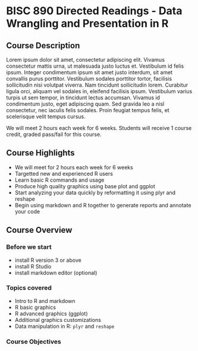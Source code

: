 # BISC 890 Directed Readings - Data Wrangling and Presentation in R

## Course Description
Lorem ipsum dolor sit amet, consectetur adipiscing elit. Vivamus consectetur mattis urna, ut malesuada justo luctus et. Vestibulum id felis ipsum. Integer condimentum ipsum sit amet justo interdum, sit amet convallis purus porttitor. Vestibulum sodales porttitor tortor, facilisis sollicitudin nisi volutpat viverra. Nam tincidunt sollicitudin lorem. Curabitur ligula orci, aliquam vel sodales in, eleifend facilisis ipsum. Vestibulum varius turpis ut sem tempor, in tincidunt lectus accumsan. Vivamus id condimentum justo, eget adipiscing quam. Sed gravida leo a nisl consectetur, nec iaculis felis sodales. Proin feugiat tempus felis, et scelerisque velit tempus cursus.

We will meet 2 hours each week for 6 weeks. Students will receive 1 course credit, graded pass/fail for this course.

## Course Highlights
- We will meet for 2 hours each week for 6 weeks
- Targetted new and experienced R users
- Learn basic R commands and usage
- Produce high quality graphics using base plot and ggplot
- Start analyzing your data quickly by reformatting it using plyr and reshape
- Begin using markdown and R together to generate reports and annotate your code

## Course Overview
### Before we start
- install R version 3 or above
- install R Studio
- install markdown editor (optional)

### Topics covered
- Intro to R and markdown
- R basic graphics
- R advanced graphics (ggplot)
- Additional graphics customizations
- Data manipulation in R: `plyr` and `reshape`

### Course Objectives

